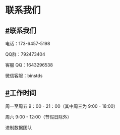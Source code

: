 <div class="active">
  <h1>联系我们</h1>
  <h2 id="3_1"><a href="#3_1">#</a>联系我们</h2>
  <p>电话：173-6457-5198<p>
  <p>QQ群：792473404<p>
  <p>客服 QQ：1643296538<p>
  <p>微信客服：binstds<p>
  <h2 id="3_2"><a href="#3_2">#</a>工作时间</h2>
  <p>周一至周五 9：00 - 21：00（其中周三为 9:00 - 18:00）<p>
  <p>周六 9:00 - 12:00（节假日除外）<p>
  <p>进制数据团队<p>
  <div class="mb_70"></div>
  </div>
</div>
